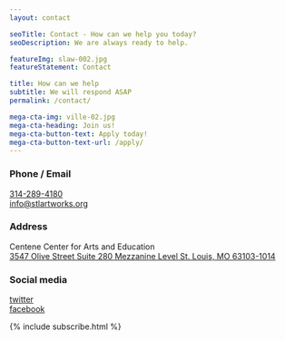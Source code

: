 ```yaml
---
layout: contact

seoTitle: Contact - How can we help you today?
seoDescription: We are always ready to help.

featureImg: slaw-002.jpg
featureStatement: Contact

title: How can we help
subtitle: We will respond ASAP
permalink: /contact/

mega-cta-img: ville-02.jpg
mega-cta-heading: Join us!
mega-cta-button-text: Apply today!
mega-cta-button-text-url: /apply/
---
```


### Phone / Email
[314-289-4180](tel:3142894180)  
[info@stlartworks.org](mailto:info@stlartworks.org)

### Address
Centene Center for Arts and Education  
[3547 Olive Street Suite 280 Mezzanine Level St. Louis, MO 63103-1014](https://www.google.com/maps/place/3547+Olive+St,+St+Louis,+MO+63103/@38.637976,-90.231067,15z/data=!4m2!3m1!1s0x87d8b4a4642d1825:0x44d82c129f8e1aa4)  

### Social media
[twitter](https://twitter.com/StlArtWorks)  
[facebook](https://www.facebook.com/stlartworks)


{% include subscribe.html %}
